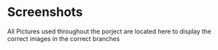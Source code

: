 # Screenshots
All Pictures used throughout the porject are located here to display the correct images in the correct branches

